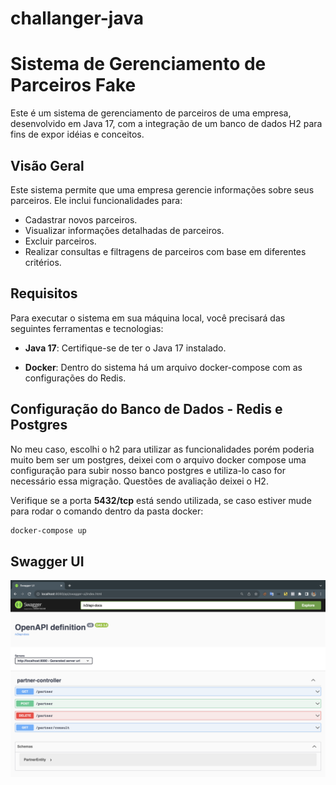 # challanger-java


# Sistema de Gerenciamento de Parceiros Fake

Este é um sistema de gerenciamento de parceiros de uma empresa, desenvolvido em Java 17, com a integração de um banco de dados H2 para fins de expor idéias e conceitos.

## Visão Geral

Este sistema permite que uma empresa gerencie informações sobre seus parceiros. Ele inclui funcionalidades para:

- Cadastrar novos parceiros.
- Visualizar informações detalhadas de parceiros.
- Excluir parceiros.
- Realizar consultas e filtragens de parceiros com base em diferentes critérios.

## Requisitos

Para executar o sistema em sua máquina local, você precisará das seguintes ferramentas e tecnologias:

- **Java 17**: Certifique-se de ter o Java 17 instalado.

- **Docker**: Dentro do sistema há um arquivo docker-compose com as configurações do Redis.

## Configuração do Banco de Dados - Redis e Postgres 

No meu caso, escolhi o h2 para utilizar as funcionalidades porém poderia muito bem ser um postgres, deixei com o arquivo docker compose uma configuração para subir nosso banco postgres e utiliza-lo caso for necessário essa migração. Questões de avaliação deixei o H2.

Verifique se a porta **5432/tcp** está sendo utilizada, se caso estiver mude para rodar o comando dentro da pasta docker:

```bash
docker-compose up
```

## Swagger UI

![Screenshot](docs/swagger.png)



